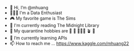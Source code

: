 - 👋  Hi, I’m @mhuang
- 👩🏻‍💻  I'm a Data Enthusiast
- 🎮  My favorite game is The Sims
- 📖  I'm currently reading The Midnight Library
- 👀  My quarantine hobbies are 🎹 🎼 🧗🏻‍♀️ 🪴 🧶
- 🌱  I’m currently learning APIs
- 📫  How to reach me ... https://www.kaggle.com/mhuang22


<!---
mhuang22/mhuang22 is a ✨ special ✨ repository because its `README.md` (this file) appears on your GitHub profile.
You can click the Preview link to take a look at your changes.
--->
